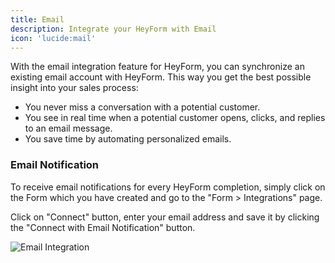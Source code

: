 ```yaml
---
title: Email
description: Integrate your HeyForm with Email
icon: 'lucide:mail'
---
```


With the email integration feature for HeyForm, you can synchronize an existing email account with HeyForm. This way you get the best possible insight into your sales process:

- You never miss a conversation with a potential customer.
- You see in real time when a potential customer opens, clicks, and replies to an email message.
- You save time by automating personalized emails.

### Email Notification

To receive email notifications for every HeyForm completion, simply click on the Form which you have created and go to the "Form > Integrations" page.

Click on "Connect" button, enter your email address and save it by clicking the "Connect with Email Notification" button.

<img
  src="/images/integration-email.png"
  alt="Email Integration"
  data-zoomable
/>
